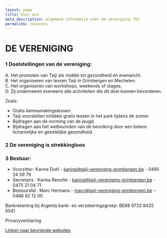 ```yaml
---
layout: page
title: Over ons
meta_description: algemene informatie over de vereniging TGV
permalink: /overons
---
```

# DE VERENIGING

### 1 Doelstellingen van de vereniging:

A. Het promoten van Taiji als middel tot gezondheid en evenwicht.\
B. Het organiseren van lessen Taiji in Grimbergen en Mechelen.\
C. Het organiseren van workshops, weekends of stages.\
D. Zij onderneemt eveneens alle activiteiten die dit doel kunnen bevorderen.  

Zoals:  

* Gratis kennismakingslessen.  
* Taiji voorstellen middels gratis lessen in het park tijdens de zomer.  
* Bijdragen aan de vorming van de jeugd.  
* Bijdragen aan het welbevinden van de bevolking door een betere lichamelijke en geestelijke gezondheid.  



### 2 De vereniging is strekkingloos

### 3 Bestuur:

* Voorzitter: Karine Dutli - karine@taiji-vereniging-grimbergen.be - 0495 24 59 79  
* Secretaris : Karina Renotte - karina@taiji-vereniging-grimbergen.be - 0475 21 04 71  
* Bestuurslid : Marc Hermans - marc@taiji-vereniging-grimbergen.be – 0486 92 12 00  

Bankrekening bij Argenta bank- en verzekeringsgroep: BE88 9733 8425 6541  

Privacyverklaring

[Linken naar bevriende websites](/linken.html)